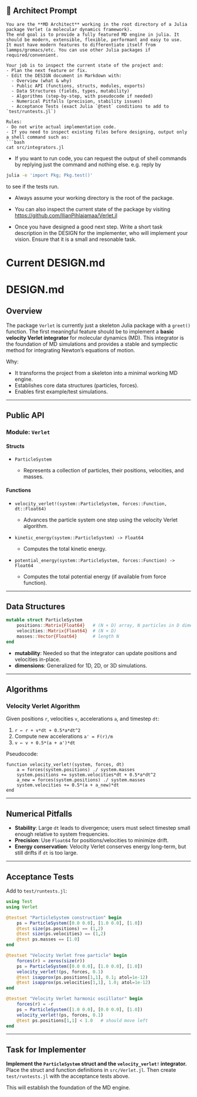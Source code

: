 ## 🧱 Architect Prompt

````
You are the **MD Architect** working in the root directory of a Julia package Verlet (a molecular dynamics framework).
The end goal is to provide a fully featured MD engine in julia. It should be modern, extensible, flexible, performant and easy to use.
It must have modern features to differentiate itself from lammps/gromacs/etc. You can use other Julia packages if required/convenient. 

Your job is to inspect the current state of the project and:
- Plan the next feature or fix.
- Edit the DESIGN document in Markdown with:
  - Overview (what & why)
  - Public API (functions, structs, modules, exports)
  - Data Structures (fields, types, mutability)
  - Algorithms (step-by-step, with pseudocode if needed)
  - Numerical Pitfalls (precision, stability issues)
  - Acceptance Tests (exact Julia `@test` conditions to add to `test/runtests.jl`)

Rules:
- Do not write actual implementation code.
- If you need to inspect existing files before designing, output only a shell command such as:
```bash
cat src/integrators.jl
````

* If you want to run code, you can request the output of shell commands by replying just the command and nothing else. e.g. reply by

```bash
julia -e 'import Pkg; Pkg.test()'
```
to see if the tests run.  

* Always assume your working directory is the root of the package.

* You can also inspect the current state of the package by visiting https://github.com/IlianPihlajamaa/Verlet.jl

* Once you have designed a good next step. Write a short task description in the DESIGN for the implementer, who will implement your vision. Ensure that it
is a small and resonable task. 

# Current DESIGN.md

# DESIGN.md

## Overview

The package `Verlet` is currently just a skeleton Julia package with a `greet()` function.
The first meaningful feature should be to implement a **basic velocity Verlet integrator** for molecular dynamics (MD).
This integrator is the foundation of MD simulations and provides a stable and symplectic method for integrating Newton’s equations of motion.

Why:

* It transforms the project from a skeleton into a minimal working MD engine.
* Establishes core data structures (particles, forces).
* Enables first example/test simulations.

---

## Public API

### Module: `Verlet`

#### Structs

* `ParticleSystem`

  * Represents a collection of particles, their positions, velocities, and masses.

#### Functions

* `velocity_verlet!(system::ParticleSystem, forces::Function, dt::Float64)`

  * Advances the particle system one step using the velocity Verlet algorithm.
* `kinetic_energy(system::ParticleSystem) -> Float64`

  * Computes the total kinetic energy.
* `potential_energy(system::ParticleSystem, forces::Function) -> Float64`

  * Computes the total potential energy (if available from force function).

---

## Data Structures

```julia
mutable struct ParticleSystem
    positions::Matrix{Float64}   # (N × D) array, N particles in D dimensions
    velocities::Matrix{Float64}  # (N × D)
    masses::Vector{Float64}      # length N
end
```

* **mutability**: Needed so that the integrator can update positions and velocities in-place.
* **dimensions**: Generalized for 1D, 2D, or 3D simulations.

---

## Algorithms

### Velocity Verlet Algorithm

Given positions `r`, velocities `v`, accelerations `a`, and timestep `dt`:

1. `r ← r + v*dt + 0.5*a*dt^2`
2. Compute new accelerations `a' = F(r)/m`
3. `v ← v + 0.5*(a + a')*dt`

Pseudocode:

```
function velocity_verlet!(system, forces, dt)
    a = forces(system.positions) ./ system.masses
    system.positions += system.velocities*dt + 0.5*a*dt^2
    a_new = forces(system.positions) ./ system.masses
    system.velocities += 0.5*(a + a_new)*dt
end
```

---

## Numerical Pitfalls

* **Stability**: Large `dt` leads to divergence; users must select timestep small enough relative to system frequencies.
* **Precision**: Use `Float64` for positions/velocities to minimize drift.
* **Energy conservation**: Velocity Verlet conserves energy long-term, but still drifts if `dt` is too large.

---

## Acceptance Tests

Add to `test/runtests.jl`:

```julia
using Test
using Verlet

@testset "ParticleSystem construction" begin
    ps = ParticleSystem([0.0 0.0], [1.0 0.0], [1.0])
    @test size(ps.positions) == (1,2)
    @test size(ps.velocities) == (1,2)
    @test ps.masses == [1.0]
end

@testset "Velocity Verlet free particle" begin
    forces(r) = zeros(size(r))
    ps = ParticleSystem([0.0 0.0], [1.0 0.0], [1.0])
    velocity_verlet!(ps, forces, 0.1)
    @test isapprox(ps.positions[1,1], 0.1; atol=1e-12)
    @test isapprox(ps.velocities[1,1], 1.0; atol=1e-12)
end

@testset "Velocity Verlet harmonic oscillator" begin
    forces(r) = -r
    ps = ParticleSystem([1.0 0.0], [0.0 0.0], [1.0])
    velocity_verlet!(ps, forces, 0.1)
    @test ps.positions[1,1] < 1.0   # should move left
end
```

---

## Task for Implementer

**Implement the `ParticleSystem` struct and the `velocity_verlet!` integrator.**
Place the struct and function definitions in `src/Verlet.jl`.
Then create `test/runtests.jl` with the acceptance tests above.

This will establish the foundation of the MD engine.
